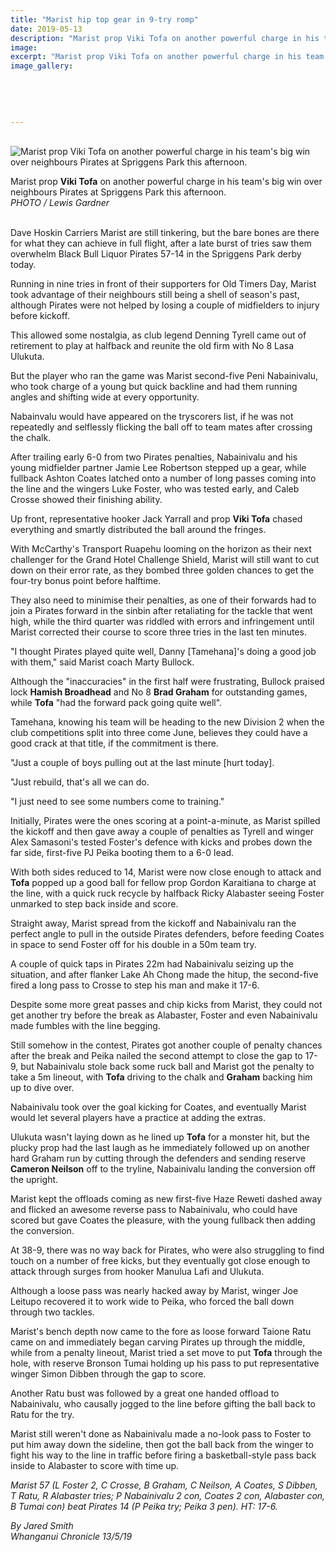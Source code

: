 ```yaml
---
title: "Marist hip top gear in 9-try romp"
date: 2019-05-13
description: "Marist prop Viki Tofa on another powerful charge in his team's big win over neighbours Pirates at Spriggens Park..."
image: 
excerpt: "Marist prop Viki Tofa on another powerful charge in his team's big win over neighbours Pirates at Spriggens Park this afternoon."
image_gallery:
    
    
    
    
    
---
```


<p>&nbsp;<img src="https://www.nzherald.co.nz/resizer/dm-W37damHiU6QyGZr2yTKdRDDU=/620x349/smart/filters:quality(70)/arc-anglerfish-syd-prod-nzme.s3.amazonaws.com/public/TDF7HCMRHZHZJKQTQ46RPNEFXM.jpg" alt="Marist prop Viki Tofa on another powerful charge in his team's big win over neighbours Pirates at Spriggens Park this afternoon." /></p>
<p><span>Marist prop <strong>Viki Tofa</strong> on another powerful charge in his team's big win over neighbours Pirates at Spriggens Park this afternoon.</span><br /><em>PHOTO / Lewis Gardner</em><em><strong></strong></em></p>
<p><br />Dave Hoskin Carriers Marist are still tinkering, but the bare bones are there for what they can achieve in full flight, after a late burst of tries saw them overwhelm Black Bull Liquor Pirates 57-14 in the Spriggens Park derby today.</p>
<p>Running in nine tries in front of their supporters for Old Timers Day, Marist took advantage of their neighbours still being a shell of season's past, although Pirates were not helped by losing a couple of midfielders to injury before kickoff.</p>
<p><span class="ellipsis">This allowed some nostalgia, as club legend Denning Tyrell came out of retirement to play at halfback and</span>&nbsp;<span>reunite the old firm with No 8 Lasa Ulukuta.</span></p>
<p>But the player who ran the game was Marist second-five Peni Nabainivalu, who took charge of a young but quick backline and had them running angles and shifting wide at every opportunity.</p>
<p>Nabainvalu would have appeared on the tryscorers list, if he was not repeatedly and selflessly flicking the ball off to team mates after crossing the chalk.</p>
<p>After trailing early 6-0 from two Pirates penalties, Nabainivalu and his young midfielder partner Jamie Lee Robertson stepped up a gear, while fullback Ashton Coates latched onto a number of long passes coming into the line and the wingers Luke Foster, who was tested early, and Caleb Crosse showed their finishing ability.</p>
<p>Up front, representative hooker Jack Yarrall and prop <strong>Viki Tofa</strong> chased everything and smartly distributed the ball around the fringes.</p>
<p>With McCarthy's Transport Ruapehu looming on the horizon as their next challenger for the Grand Hotel Challenge Shield, Marist will still want to cut down on their error rate, as they bombed three golden chances to get the four-try bonus point before halftime.</p>
<p>They also need to minimise their penalties, as one of their forwards had to join a Pirates forward in the sinbin after retaliating for the tackle that went high, while the third quarter was riddled with errors and infringement until Marist corrected their course to score three tries in the last ten minutes.</p>
<p>"I thought Pirates played quite well, Danny [Tamehana]'s doing a good job with them," said Marist coach Marty Bullock.</p>
<p>Although the "inaccuracies" in the first half were frustrating, Bullock praised lock <strong>Hamish Broadhead</strong> and No 8 <strong>Brad Graham</strong> for outstanding games, while <strong>Tofa</strong> "had the forward pack going quite well".</p>
<p>Tamehana, knowing his team will be heading to the new Division 2 when the club competitions split into three come June, believes they could have a good crack at that title, if the commitment is there.</p>
<p>"Just a couple of boys pulling out at the last minute [hurt today].</p>
<p>"Just rebuild, that's all we can do.</p>
<p>"I just need to see some numbers come to training."</p>
<p>Initially, Pirates were the ones scoring at a point-a-minute, as Marist spilled the kickoff and then gave away a couple of penalties as Tyrell and winger Alex Samasoni's tested Foster's defence with kicks and probes down the far side, first-five PJ Peika booting them to a 6-0 lead.</p>
<p>With both sides reduced to 14, Marist were now close enough to attack and <strong>Tofa</strong> popped up a good ball for fellow prop Gordon Karaitiana to charge at the line, with a quick ruck recycle by halfback Ricky Alabaster seeing Foster unmarked to step back inside and score.</p>
<p>Straight away, Marist spread from the kickoff and Nabainivalu ran the perfect angle to pull in the outside Pirates defenders, before feeding Coates in space to send Foster off for his double in a 50m team try.</p>
<p>A couple of quick taps in Pirates 22m had Nabainivalu seizing up the situation, and after flanker Lake Ah Chong made the hitup, the second-five fired a long pass to Crosse to step his man and make it 17-6.</p>
<p>Despite some more great passes and chip kicks from Marist, they could not get another try before the break as Alabaster, Foster and even Nabainivalu made fumbles with the line begging.</p>
<p>Still somehow in the contest, Pirates got another couple of penalty chances after the break and Peika nailed the second attempt to close the gap to 17-9, but Nabainivalu stole back some ruck ball and Marist got the penalty to take a 5m lineout, with <strong>Tofa</strong> driving to the chalk and <strong>Graham</strong> backing him up to dive over.</p>
<p>Nabainivalu took over the goal kicking for Coates, and eventually Marist would let several players have a practice at adding the extras.</p>
<p>Ulukuta wasn't laying down as he lined up <strong>Tofa</strong> for a monster hit, but the plucky prop had the last laugh as he immediately followed up on another hard Graham run by cutting through the defenders and sending reserve <strong>Cameron Neilson</strong> off to the tryline, Nabainivalu landing the conversion off the upright.</p>
<p>Marist kept the offloads coming as new first-five Haze Reweti dashed away and flicked an awesome reverse pass to Nabainivalu, who could have scored but gave Coates the pleasure, with the young fullback then adding the conversion.</p>
<p>At 38-9, there was no way back for Pirates, who were also struggling to find touch on a number of free kicks, but they eventually got close enough to attack through surges from hooker Manulua Lafi and Ulukuta.</p>
<p>Although a loose pass was nearly hacked away by Marist, winger Joe Leitupo recovered it to work wide to Peika, who forced the ball down through two tackles.</p>
<p>Marist's bench depth now came to the fore as loose forward Taione Ratu came on and immediately began carving Pirates up through the middle, while from a penalty lineout, Marist tried a set move to put <strong>Tofa</strong> through the hole, with reserve Bronson Tumai holding up his pass to put representative winger Simon Dibben through the gap to score.</p>
<p>Another Ratu bust was followed by a great one handed offload to Nabainivalu, who causally jogged to the line before gifting the ball back to Ratu for the try.</p>
<p>Marist still weren't done as Nabainivalu made a no-look pass to Foster to put him away down the sideline, then got the ball back from the winger to fight his way to the line in traffic before firing a basketball-style pass back inside to Alabaster to score with time up.</p>
<p><span><em>Marist 57 (L Foster 2, C Crosse, B Graham, C Neilson, A Coates, S Dibben, T Ratu, R Alabaster tries; P Nabainivalu 2 con, Coates 2 con, Alabaster con, B Tumai con) beat Pirates 14 (P Peika try; Peika 3 pen). HT: 17-6.</em></span></p>
<p><em>By Jared Smith</em><br /><em>Whanganui Chronicle 13/5/19</em></p>

